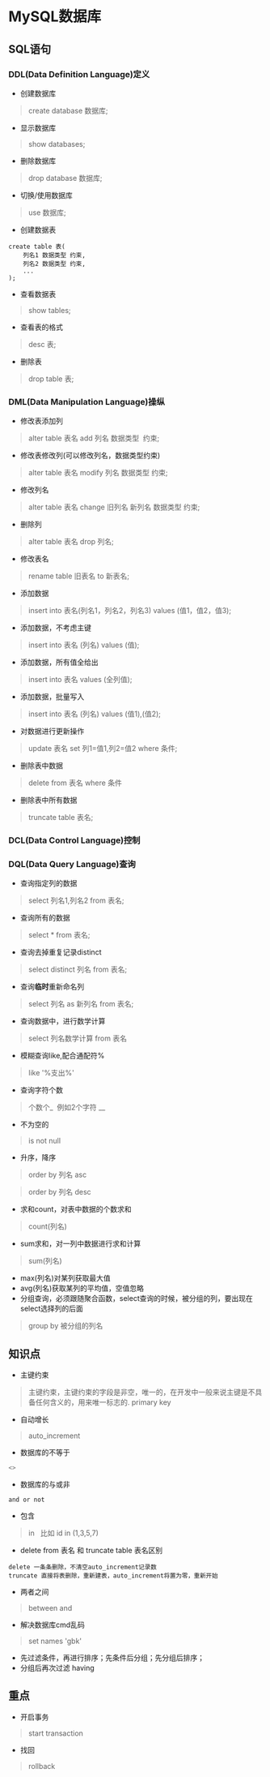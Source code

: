 # MySQL数据库

## SQL语句
### DDL(Data Definition Language)定义
* 创建数据库 
> create database 数据库;
* 显示数据库 
> show databases;
* 删除数据库
> drop database 数据库;
* 切换/使用数据库
> use 数据库;
* 创建数据表
```mysql
create table 表(
    列名1 数据类型 约束,
    列名2 数据类型 约束,
    ...
);
```
* 查看数据表
> show tables;
* 查看表的格式
> desc 表;
* 删除表
> drop table 表;
### DML(Data Manipulation Language)操纵
* 修改表添加列
> alter table 表名 add 列名 数据类型  约束;
* 修改表修改列(可以修改列名，数据类型约束)
> alter table 表名 modify 列名 数据类型 约束;
* 修改列名
> alter table 表名 change 旧列名 新列名 数据类型 约束;
* 删除列
> alter table 表名 drop 列名;
* 修改表名
> rename table 旧表名 to 新表名;
* 添加数据
> insert into 表名(列名1，列名2，列名3) values (值1，值2，值3);
* 添加数据，不考虑主键
> insert into 表名 (列名) values (值);
* 添加数据，所有值全给出
> insert into 表名 values (全列值);
* 添加数据，批量写入
> insert into 表名 (列名) values (值1),(值2);
* 对数据进行更新操作
> update 表名 set 列1=值1,列2=值2 where 条件;
* 删除表中数据
> delete from 表名 where 条件
* 删除表中所有数据
> truncate table 表名;
### DCL(Data Control Language)控制
### DQL(Data Query Language)查询
* 查询指定列的数据
> select 列名1,列名2 from 表名;
* 查询所有的数据
> select * from 表名;
* 查询去掉重复记录distinct
> select distinct 列名 from 表名;
* 查询**临时**重新命名列
> select 列名 as 新列名 from 表名;
* 查询数据中，进行数学计算
> select 列名数学计算 from 表名
* 模糊查询like,配合通配符%
> like '%支出%'
* 查询字符个数
> 个数个_  例如2个字符 __
* 不为空的
> is not null
* 升序，降序
> order by 列名 asc

> order by 列名 desc
* 求和count，对表中数据的个数求和
> count(列名)
* sum求和，对一列中数据进行求和计算 
> sum(列名)
* max(列名)对某列获取最大值
* avg(列名)获取某列的平均值，空值忽略
* 分组查询，必须跟随聚合函数，select查询的时候，被分组的列，要出现在select选择列的后面
> group by 被分组的列名

## 知识点
* 主键约束
> 主键约束，主键约束的字段是非空，唯一的，在开发中一般来说主键是不具备任何含义的，用来唯一标志的. primary key
* 自动增长
> auto_increment
* 数据库的不等于
```java
<>
```
* 数据库的与或非
```text
and or not 
```
* 包含
> in   比如 id in (1,3,5,7)
* delete from 表名 和 truncate table 表名区别
```text
delete 一条条删除，不清空auto_increment记录数
truncate 直接将表删除，重新建表，auto_increment将置为零，重新开始
```
* 两者之间
> between and
* 解决数据库cmd乱码
> set names 'gbk'
* 先过滤条件，再进行排序；先条件后分组；先分组后排序；
* 分组后再次过滤 having

## 重点
* 开启事务
> start transaction
* 找回
> rollback
